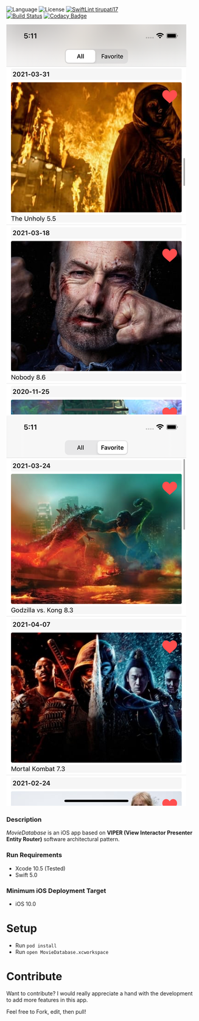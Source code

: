 ![Language](https://img.shields.io/badge/Swift-5.0-green)
![License](https://img.shields.io/badge/License-MIT-green)
[![SwiftLint tirupati17](https://img.shields.io/badge/SwiftLint-tirupati17-green)](https://github.com/tirupati17/swiftlint-tirupati)  
[![Build Status](https://app.bitrise.io/app/5f66331c3fb3b599/status.svg?token=YjBRFLcOEdbCmpBVn5Co8w)](https://app.bitrise.io/app/53db2c2b28cad77b)
[![Codacy Badge](https://app.codacy.com/project/badge/Grade/3d5687797fd74751bb95ca10bc96fefc)](https://www.codacy.com/manual/Celerstudio/moviedatabase-viper-snapkit-realm?utm_source=github.com&amp;utm_medium=referral&amp;utm_content=tirupati17/moviedatabase-viper-snapkit-realm&amp;utm_campaign=Badge_Grade)

![moviedatabase](https://raw.githubusercontent.com/tirupati17/moviedatabase-viper-snapkit-realm/master/moviedatabase/Resources/screenshot1.PNG)
![moviedatabase](https://raw.githubusercontent.com/tirupati17/moviedatabase-viper-snapkit-realm/master/moviedatabase/Resources/screenshot2.PNG)

### Description
*MovieDatabase* is an iOS app based on __VIPER (View Interactor Presenter Entity Router)__ software architectural pattern.

### Run Requirements
* Xcode 10.5 (Tested)
* Swift 5.0

### Minimum iOS Deployment Target
* iOS 10.0

# Setup
* Run ```pod install```
* Run ```open MovieDatabase.xcworkspace```

# Contribute
Want to contribute? I would really appreciate a hand with the development to add more features in this app.

Feel free to Fork, edit, then pull!
	
